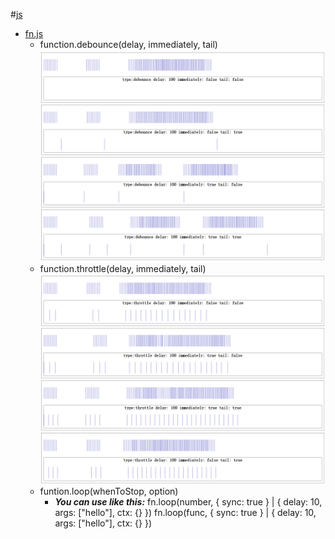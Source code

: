 #[js](js/)  
* [fn.js](js/fn.js)
  + function\.debounce\(delay, immediately, tail\)
    ![debounce](js/debounce.png)
  + function\.throttle\(delay, immediately, tail\)  
    ![throttle](js/throttle.png)
  + funtion\.loop\(whenToStop, option\)
    - ***You can use like this:*** 
            fn.loop(number, { sync: true } | { delay: 10, args: ["hello"], ctx: {} })
            fn.loop(func, { sync: true } | { delay: 10, args: ["hello"], ctx: {} })
